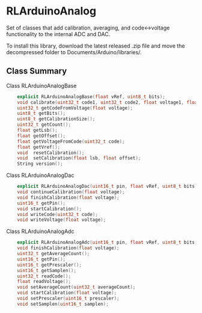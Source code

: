 # RLArduinoAnalog
Set of classes that add calibration, averaging, and code<->voltage functionality to the internal ADC and DAC.

To install this library, download the latest released .zip file and move the decompressed folder to Documents/Arduino/libraries/. 

## Class Summary
Class RLArduinoAnalogBase
```C++
    explicit RLArduinoAnalogBase(float vRef, uint8_t bits);
    void calibrate(uint32_t code1, uint32_t code2, float voltage1, float voltage2);
    uint32_t getCodeFromVoltage(float voltage);
    uint8_t getBits();
    uint8_t getCalibrationSize();
    uint32_t getCount();
    float getLsb();
    float getOffset();
    float getVoltageFromCode(uint32_t code);
    float getVref();
    void  resetCalibration();
    void  setCalibration(float lsb, float offset);
    String version();
```
Class RLArduinoAnalogDac
```C++
    explicit RLArduinoAnalogDac(uint16_t pin, float vRef, uint8_t bits);
    void continueCalibration(float voltage);
    void finishCalibration(float voltage);
    uint16_t getPin();
    void startCalibration();
    void writeCode(uint32_t code);
    void writeVoltage(float voltage);
```
Class RLArduinoAnalogAdc
```C++
    explicit RLArduinoAnalogAdc(uint16_t pin, float vRef, uint8_t bits, uint16_t averageCount = 1);
    void finishCalibration(float voltage);
    uint32_t getAverageCount();
    uint16_t getPin();
    uint16_t getPrescaler();
    uint16_t getSamplen();
    uint32_t readCode();
    float readVoltage();
    void setAverageCount(uint32_t averageCount);
    void startCalibration(float voltage);
    void setPrescaler(uint16_t prescaler);
    void setSamplen(uint16_t samplen);
```